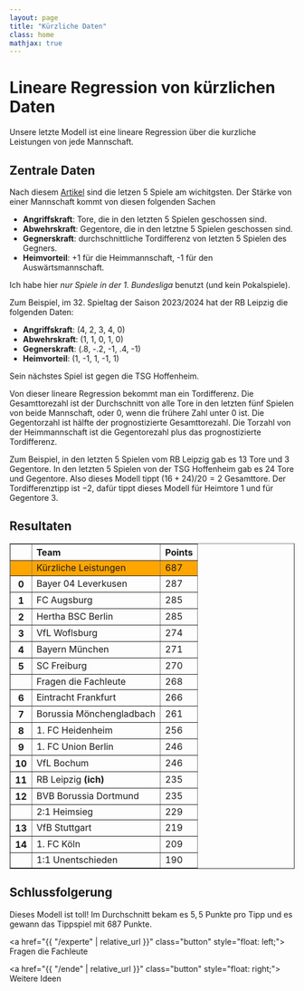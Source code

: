 ```yaml
---
layout: page
title: "Kürzliche Daten"
class: home
mathjax: true
---
```


# Lineare Regression von kürzlichen Daten

<!-- table with game counts -->
<!-- table with game % -->

<!-- <div class="intro" style="text-align: right">
    <a> Los geht's! </a>
</div> -->

Unsere letzte Modell ist eine lineare Regression über die kurzliche Leistungen von jede Mannschaft.

## Zentrale Daten

Nach diesem <a href="https://arxiv.org/pdf/2309.14807">Artikel</a> sind die letzen 5 Spiele am wichitgsten.
Der Stärke von einer Mannschaft kommt von diesen folgenden Sachen
- **Angriffskraft**: Tore, die in den letzten 5 Spielen geschossen sind.
- **Abwehrskraft**: Gegentore, die in den letztne 5 Spielen geschossen sind.
- **Gegnerskraft**: durchschnittliche Tordifferenz von letzten 5 Spielen des Gegners.
- **Heimvorteil**: +1 für die Heimmannschaft, -1 für den Auswärtsmannschaft.

Ich habe hier *nur Spiele in der 1. Bundesliga* benutzt (und kein Pokalspiele).

Zum Beispiel, im 32. Spieltag der Saison 2023/2024 hat der RB Leipzig die folgenden Daten:
- **Angriffskraft**: (4, 2, 3, 4, 0)
- **Abwehrskraft**: (1, 1, 0, 1, 0)
- **Gegnerskraft**: (.8, -.2, -1, .4, -1)
- **Heimvorteil**: (1, -1, 1, -1, 1)

Sein nächstes Spiel ist gegen die TSG Hoffenheim.

Von dieser lineare Regression bekommt man ein Tordifferenz.
Die Gesamttorezahl ist der Durchschnitt von alle Tore in den letzten fünf Spielen von beide Mannschaft, oder 0, wenn die frühere Zahl unter 0 ist.
Die Gegentorzahl ist hälfte der prognostizierte Gesamttorezahl.
Die Torzahl von der Heimmannschaft ist die Gegentorezahl plus das prognostizierte Tordifferenz.

Zum Beispiel, in den letzten 5 Spielen vom RB Leipzig gab es 13 Tore und 3 Gegentore. 
In den letzten 5 Spielen von der TSG Hoffenheim gab es 24 Tore und Gegentore.
Also dieses Modell tippt $(16 + 24)/20 = 2$ Gesamttore.
Der Tordifferenztipp ist $-2$, dafür tippt dieses Modell für Heimtore $1$ und für Gegentore $3$.

## Resultaten

<table border="1" class="dataframe rendered_html" align="center">
  <thead>
    <tr style="text-align: left;">
      <th></th>
      <th>Team</th>
      <th>Points</th>
    </tr>
  </thead>
  <tbody>
    <tr style="background: orange">
      <th></th>
      <td>Kürzliche Leistungen</td>
      <td>687</td>
    </tr>
    <tr>
      <th>0</th>
      <td>Bayer 04 Leverkusen</td>
      <td>287</td>
    </tr>
    <tr>
      <th>1</th>
      <td>FC Augsburg</td>
      <td>285</td>
    </tr>
    <tr>
      <th>2</th>
      <td>Hertha BSC Berlin</td>
      <td>285</td>
    </tr>
    <tr>
      <th>3</th>
      <td>VfL Woflsburg</td>
      <td>274</td>
    </tr>
    <tr>
      <th>4</th>
      <td>Bayern München</td>
      <td>271</td>
    </tr>
    <tr>
      <th>5</th>
      <td>SC Freiburg</td>
      <td>270</td>
    </tr>
    <tr>
      <th></th>
      <td>Fragen die Fachleute</td>
      <td>268</td>
    </tr>
    <tr>
      <th>6</th>
      <td>Eintracht Frankfurt</td>
      <td>266</td>
    </tr>
    <tr>
      <th>7</th>
      <td>Borussia Mönchengladbach</td>
      <td>261</td>
    </tr>
    <tr>
      <th>8</th>
      <td>1. FC Heidenheim</td>
      <td>256</td>
    </tr>
    <tr>
      <th>9</th>
      <td>1. FC Union Berlin</td>
      <td>246</td>
    </tr>
    <tr>
      <th>10</th>
      <td>VfL Bochum</td>
      <td>246</td>
    </tr>
    <tr>
      <th>11</th>
      <td>RB Leipzig <b>(ich)</b></td>
      <td>235</td>
    </tr>
    <tr>
      <th>12</th>
      <td>BVB Borussia Dortmund</td>
      <td>235</td>
    </tr>
    <tr>
      <th></th>
      <td>2:1 Heimsieg</td>
      <td>229</td>
    </tr>
    <tr>
      <th>13</th>
      <td>VfB Stuttgart</td>
      <td>219</td>
    </tr>
    <tr>
      <th>14</th>
      <td>1. FC Köln</td>
      <td>209</td>
    </tr>
    <tr>
      <th></th>
      <td>1:1 Unentschieden</td>
      <td>190</td>
    </tr>
  </tbody>
</table>

## Schlussfolgerung

Dieses Modell ist toll! Im Durchschnitt bekam es $5,5$ Punkte pro Tipp und es gewann das Tippspiel mit 687 Punkte.

<a href="{{ "/experte" | relative_url }}" class="button" style="float: left;">
  <i class="fas fa-chevron-circle-left"></i>
  Fragen die Fachleute
</a>

<a href="{{ "/ende" | relative_url }}" class="button" style="float: right;">
  <i class="fas fa-chevron-circle-right"></i>
  Weitere Ideen
</a>